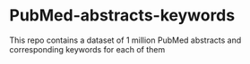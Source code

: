 # PubMed-abstracts-keywords
This repo contains a dataset of 1 million PubMed abstracts and corresponding keywords for each of them
